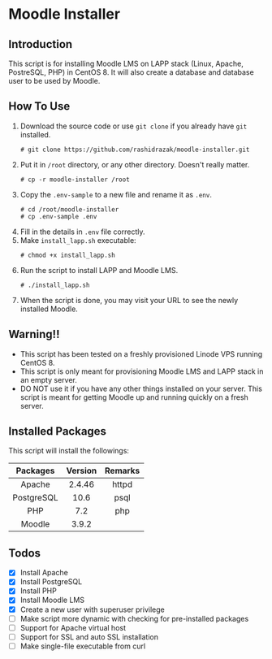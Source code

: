 # Moodle Installer

## Introduction

This script is for installing Moodle LMS on LAPP stack (Linux, Apache, PostreSQL, PHP) in CentOS 8. It will also create a database and database user to be used by Moodle. 


## How To Use

1. Download the source code or use `git clone` if you already have `git` installed.
    ```
    # git clone https://github.com/rashidrazak/moodle-installer.git
    ```
2. Put it in `/root` directory, or any other directory. Doesn't really matter.
    ```
    # cp -r moodle-installer /root
    ```
3. Copy the `.env-sample` to a new file and rename it as `.env`.
    ```
    # cd /root/moodle-installer
    # cp .env-sample .env
    ```
4. Fill in the details in `.env` file correctly.
5. Make `install_lapp.sh` executable:
    ```
    # chmod +x install_lapp.sh
    ```
6. Run the script to install LAPP and Moodle LMS.
    ```
    # ./install_lapp.sh
    ```
7. When the script is done, you may visit your URL to see the newly installed Moodle.


## Warning!!

- This script has been tested on a freshly provisioned Linode VPS running CentOS 8.
- This script is only meant for provisioning Moodle LMS and LAPP stack in an empty server.
- DO NOT use it if you have any other things installed on your server. This script is meant for getting Moodle up and running quickly on a fresh server.


## Installed Packages

This script will install the followings:

|  Packages  | Version |  Remarks |
|:----------:|:-------:|:--------:|
| Apache     | 2.4.46  | httpd    |
| PostgreSQL | 10.6    | psql     |
| PHP        | 7.2     | php      |
| Moodle     | 3.9.2   |          |


## Todos

- [x] Install Apache
- [x] Install PostgreSQL
- [x] Install PHP
- [x] Install Moodle LMS
- [x] Create a new user with superuser privilege
- [ ] Make script more dynamic with checking for pre-installed packages
- [ ] Support for Apache virtual host
- [ ] Support for SSL and auto SSL installation
- [ ] Make single-file executable from curl
